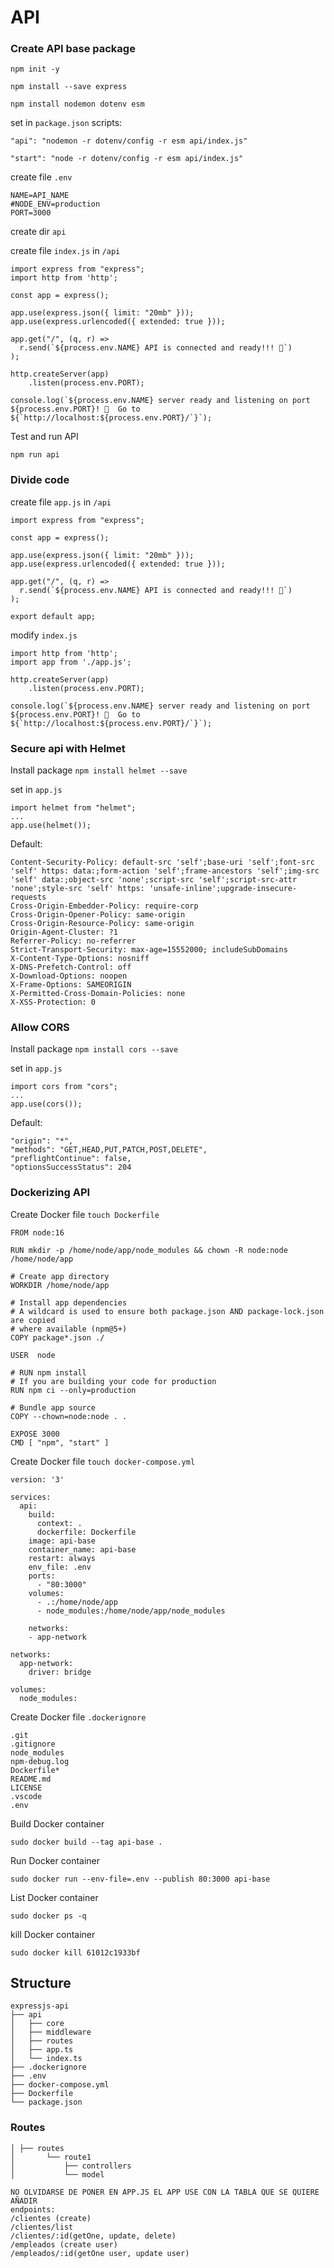 # API

### Create API base package

`npm init -y`

`npm install --save express`

`npm install nodemon dotenv esm`

set in `package.json` scripts:

`"api": "nodemon -r dotenv/config -r esm api/index.js"`

`"start": "node -r dotenv/config -r esm api/index.js"`

create file `.env`

```
NAME=API_NAME
#NODE_ENV=production
PORT=3000

```

create dir `api`

create file `index.js` in `/api`

```
import express from "express";
import http from 'http';

const app = express();

app.use(express.json({ limit: "20mb" }));
app.use(express.urlencoded({ extended: true }));

app.get("/", (q, r) =>
  r.send(`${process.env.NAME} API is connected and ready!!! 🚀`)
);

http.createServer(app)
    .listen(process.env.PORT);

console.log(`${process.env.NAME} server ready and listening on port ${process.env.PORT}! 🚀  Go to ${`http://localhost:${process.env.PORT}/`}`);

```

Test and run API

`npm run api`

### Divide code

create file `app.js` in `/api`

```
import express from "express";

const app = express();

app.use(express.json({ limit: "20mb" }));
app.use(express.urlencoded({ extended: true }));

app.get("/", (q, r) =>
  r.send(`${process.env.NAME} API is connected and ready!!! 🚀`)
);

export default app;

```

modify `index.js`

```
import http from 'http';
import app from './app.js';

http.createServer(app)
    .listen(process.env.PORT);

console.log(`${process.env.NAME} server ready and listening on port ${process.env.PORT}! 🚀  Go to ${`http://localhost:${process.env.PORT}/`}`);

```

### Secure api with Helmet

Install package `npm install helmet --save`

set in `app.js`

```
import helmet from "helmet";
...
app.use(helmet());

```

Default:

```
Content-Security-Policy: default-src 'self';base-uri 'self';font-src 'self' https: data:;form-action 'self';frame-ancestors 'self';img-src 'self' data:;object-src 'none';script-src 'self';script-src-attr 'none';style-src 'self' https: 'unsafe-inline';upgrade-insecure-requests
Cross-Origin-Embedder-Policy: require-corp
Cross-Origin-Opener-Policy: same-origin
Cross-Origin-Resource-Policy: same-origin
Origin-Agent-Cluster: ?1
Referrer-Policy: no-referrer
Strict-Transport-Security: max-age=15552000; includeSubDomains
X-Content-Type-Options: nosniff
X-DNS-Prefetch-Control: off
X-Download-Options: noopen
X-Frame-Options: SAMEORIGIN
X-Permitted-Cross-Domain-Policies: none
X-XSS-Protection: 0

```

### Allow CORS

Install package `npm install cors --save`

set in `app.js`

```
import cors from "cors";
...
app.use(cors());

```

Default:

```
"origin": "*",
"methods": "GET,HEAD,PUT,PATCH,POST,DELETE",
"preflightContinue": false,
"optionsSuccessStatus": 204

```

### Dockerizing API

Create Docker file `touch Dockerfile`

```
FROM node:16

RUN mkdir -p /home/node/app/node_modules && chown -R node:node /home/node/app

# Create app directory
WORKDIR /home/node/app

# Install app dependencies
# A wildcard is used to ensure both package.json AND package-lock.json are copied
# where available (npm@5+)
COPY package*.json ./

USER  node

# RUN npm install
# If you are building your code for production
RUN npm ci --only=production

# Bundle app source
COPY --chown=node:node . .

EXPOSE 3000
CMD [ "npm", "start" ]

```

Create Docker file `touch docker-compose.yml`

```
version: '3'

services:
  api:
    build:
      context: .
      dockerfile: Dockerfile
    image: api-base
    container_name: api-base
    restart: always
    env_file: .env
    ports:
      - "80:3000"
    volumes:
      - .:/home/node/app
      - node_modules:/home/node/app/node_modules

    networks:
    - app-network

networks:
  app-network:
    driver: bridge

volumes:
  node_modules:

```

Create Docker file `.dockerignore`

```
.git
.gitignore
node_modules
npm-debug.log
Dockerfile*
README.md
LICENSE
.vscode
.env

```

Build Docker container

`sudo docker build --tag api-base .`

Run Docker container

`sudo docker run --env-file=.env --publish 80:3000 api-base`

List Docker container

`sudo docker ps -q`

kill Docker container

`sudo docker kill 61012c1933bf`

## Structure

```
expressjs-api
├── api
│   ├── core
│   ├── middleware
│   ├── routes
│   ├── app.ts
│   └── index.ts
├── .dockerignore
├── .env
├── docker-compose.yml
├── Dockerfile
└── package.json

```

### Routes

```
│ ├── routes
│       └── route1
│           ├── controllers
│           └── model

```

```
NO OLVIDARSE DE PONER EN APP.JS EL APP USE CON LA TABLA QUE SE QUIERE AÑADIR
endpoints:
/clientes (create)
/clientes/list
/clientes/:id(getOne, update, delete)
/empleados (create user)
/empleados/:id(getOne user, update user)


```
